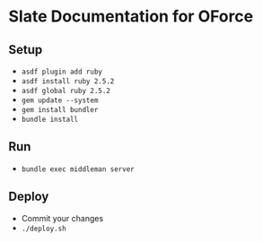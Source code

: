 # Slate Documentation for OForce

## Setup
- `asdf plugin add ruby`
- `asdf install ruby 2.5.2`
- `asdf global ruby 2.5.2`
- `gem update --system`
- `gem install bundler`
- `bundle install`

## Run
- `bundle exec middleman server`

## Deploy
- Commit your changes
- `./deploy.sh`

